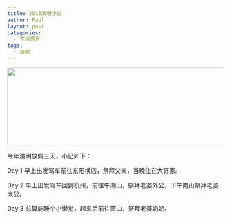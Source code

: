 ```yaml
---
title: 2013清明小记
author: Paul
layout: post
categories:
  - 生活感言
tags:
  - 清明
---  
```


<img style="display: block; margin-left: auto; margin-right: auto;" src="http://img.hz.mk/2013-0406/qinmin-2013.jpg" alt="" width="735" height="180" />

今年清明放假三天，小记如下：

Day 1 早上出发驾车前往东阳横店，祭拜父亲，当晚住在大哥家。

Day 2 早上出发驾车回到杭州，前往午潮山，祭拜老婆外公，下午南山祭拜老婆太公。

Day 3 总算能睡个小懒觉，起来后前往萧山，祭拜老婆奶奶。
